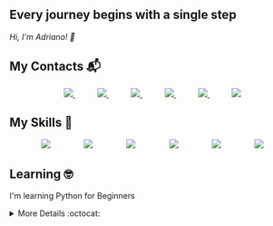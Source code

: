 ## Every journey begins with a single step
<p>
    <em>
        Hi, I'm Adriano! 👋 
    </em>
</p>

## My Contacts :mailbox_with_mail:

<p align="center">
   <a href="(https://www.linkedin.com/in/adriano-monteiro-9a2ba033/)">
        <img src="https://img.shields.io/badge/linkedin-%230077B5.svg?&style=for-the-badge&logo=linkedin&logoColor=white&link=mailto:https://www.linkedin.com/in/adriano-monteiro-9a2ba033/">
    </a>
    &nbsp;&nbsp;&nbsp;&nbsp;&nbsp;&nbsp;&nbsp;&nbsp;&nbsp;
    <a href="(https://github.com/JogadorFantasma)">
        <img  src="https://img.shields.io/badge/github-%23100000.svg?&style=for-the-badge&logo=github&logoColor=white&link=mailto:https://github.com/JogadorFantasma">
    </a>
    &nbsp;&nbsp;&nbsp;&nbsp;&nbsp;&nbsp;&nbsp;&nbsp;&nbsp;
    <a href="mailto:adrianodevops@gmail.com">
        <img src="https://img.shields.io/badge/gmail-D14836?&style=for-the-badge&logo=gmail&logoColor=white&link=mailto:adrianodevops@gmail.com">
    </a>
    &nbsp;&nbsp;&nbsp;&nbsp;&nbsp;&nbsp;&nbsp;&nbsp;&nbsp;
    <a href="(https://www.facebook.com/adriano.monteiro.3914/)">
        <img src="https://img.shields.io/badge/facebook-%231877F2.svg?&style=for-the-badge&logo=facebook&logoColor=white&link=mailto:https://www.facebook.com/adriano.monteiro.3914/">
    </a>
    &nbsp;&nbsp;&nbsp;&nbsp;&nbsp;&nbsp;&nbsp;&nbsp;&nbsp;
    <a href="(https://api.whatsapp.com/send?phone=5561983331646&text=Olá!%20Adriano)">
        <img src="https://img.shields.io/badge/WhatsApp-25D366?style=for-the-badge&logo=whatsapp&logoColor=white">
    </a>
    &nbsp;&nbsp;&nbsp;&nbsp;&nbsp;&nbsp;&nbsp;&nbsp;&nbsp;
    <a href="(https://www.instagram.com/as_monteiro/)">
        <img src="https://img.shields.io/badge/instagram-%23E4405F.svg?&style=for-the-badge&logo=instagram&logoColor=white&link=mailto:https://www.instagram.com/as_monteiro/">
    </a>
</p>

## My Skills :open_file_folder:
<p align="center">
  <img src="https://img.shields.io/badge/PHP-777BB4?style=for-the-badge&logo=php&logoColor=white">
    &nbsp;&nbsp;&nbsp;&nbsp;&nbsp;&nbsp;&nbsp;&nbsp;&nbsp;&nbsp;&nbsp;&nbsp;&nbsp;
  <img src="https://img.shields.io/badge/MySQL-00000F?style=for-the-badge&logo=mysql&logoColor=white">
  &nbsp;&nbsp;&nbsp;&nbsp;&nbsp;&nbsp;&nbsp;&nbsp;&nbsp;&nbsp;&nbsp;&nbsp;&nbsp;
  <img src="https://img.shields.io/badge/JavaScript-F7DF1E?style=for-the-badge&logo=javascript&logoColor=black">
    &nbsp;&nbsp;&nbsp;&nbsp;&nbsp;&nbsp;&nbsp;&nbsp;&nbsp;&nbsp;&nbsp;&nbsp;&nbsp;
    <img src="https://img.shields.io/badge/HTML5-E34F26?style=for-the-badge&logo=html5&logoColor=white">
    &nbsp;&nbsp;&nbsp;&nbsp;&nbsp;&nbsp;&nbsp;&nbsp;&nbsp;&nbsp;&nbsp;&nbsp;&nbsp;
  <img src="https://img.shields.io/badge/CSS3-1572B6?style=for-the-badge&logo=css3&logoColor=white">
    &nbsp;&nbsp;&nbsp;&nbsp;&nbsp;&nbsp;&nbsp;&nbsp;&nbsp;&nbsp;&nbsp;&nbsp;&nbsp;
  <img src="https://img.shields.io/badge/Bootstrap-563D7C?style=for-the-badge&logo=bootstrap&logoColor=white">
   </p>
    

## Learning :nerd_face:

I'm learning Python for Beginners


<details>
    <summary> More Details :octocat: </summary>
    <br><br>
    <p>
        <p align="center">
            <img width="360px" src="https://github-readme-stats.vercel.app/api?username=JogadorFantasma&show_icons=true&theme=react" style="width:50%">
        </p>
        <p align="center">
            <img src="https://github-readme-stats.vercel.app/api/top-langs/?username=JogadorFantasma&hide=html&layout=compact&theme=react" style="width:50%">
        </p>
    </p>
</details>

<!--
**JogadorFantasma/JogadorFantasma** is a ✨ _special_ ✨ repository because its `README.md` (this file) appears on your GitHub profile.

Here are some ideas to get you started:

- 🔭 I’m currently working on ...
- 🌱 I’m currently learning ...
- 👯 I’m looking to collaborate on ...
- 🤔 I’m looking for help with ...
- 💬 Ask me about ...
- 📫 How to reach me: ...
- 😄 Pronouns: ...
- ⚡ Fun fact: ...
-->
